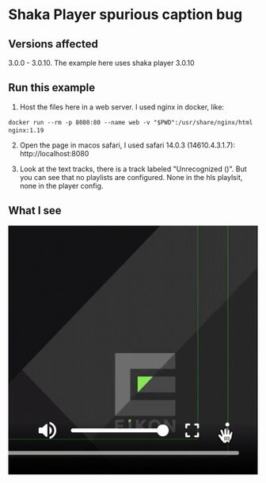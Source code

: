 # Shaka Player spurious caption bug

## Versions affected

3.0.0 - 3.0.10. The example here uses shaka player 3.0.10

## Run this example

1. Host the files here in a web server. I used nginx in docker, like:

```
docker run --rm -p 8080:80 --name web -v "$PWD":/usr/share/nginx/html nginx:1.19
```

2. Open the page in macos safari, I used safari 14.0.3 (14610.4.3.1.7): http://localhost:8080

3. Look at the text tracks, there is a track labeled "Unrecognized ()". But you can see that no playlists are configured. None in the hls playlsit, none in the player config.

## What I see

![gif of bug; first click kebab control panel icon, then click captions, then see a text track labeled "Unrecognized ()"](spurious_caption.gif)
